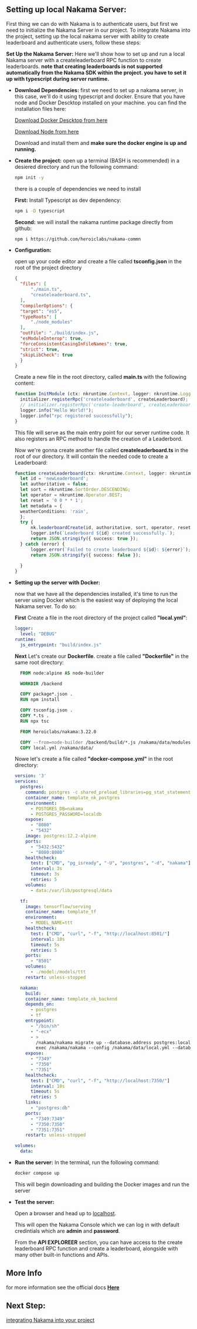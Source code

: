 ## Setting up local Nakama Server: ##
First thing we can do with Nakama is to authenticate users, but first we need to initialize the Nakama Server in our project. To integrate Nakama into the project, setting up the local nakama server with ability to create leaderboard and authenticate users, follow these steps:

**Set Up the Nakama Server:**
  Here we'll show how to set up and run a local Nakama server with a createleaderboard RPC function to create leaderboards.
  **note that creating leaderboards is not supported automatically from the Nakama SDK within the project. you have to set it up with typescript during server runtime.**

- **Download Dependencies:** 
first we need to set up a nakama server, in this case, we'll do it using typescript and docker.
Ensure that you have node and Docker Descktop installed on your machine. you can find the installation files here:

  [Download Docker Descktop from here](https://www.docker.com/products/docker-desktop/)

  [Download Node from here](https://nodejs.org/en/download)

  Download and install them and **make sure the docker engine is up and running.**

- **Create the project:**
  open up a terminal (BASH is recommended) in a desiered directory and run the following command:
  ~~~bash
  npm init -y
  ~~~
  there is a couple of dependencies we need to install

  **First:** Install Typescript as dev dependency:
  ~~~BASH
  npm i -D typescript
  ~~~
  **Second:** we will install the nakama runtime package directly from github:
  ~~~BASH
  npm i https://github.com/heroiclabs/nakama-commn
  ~~~


- **Configuration:** 

  open up your code editor and create a file called **tsconfig.json** in the root of the project directory
  ~~~json
  {
    "files": [
        "./main.ts",
        "createleaderboard.ts",
    ],
    "compilerOptions": {
    "target": "es5",
    "typeRoots": [
        "./node_modules"
    ],
    "outFile": "./build/index.js",
    "esModuleInterop": true,
    "forceConsistentCasingInFileNames": true,
    "strict": true,
    "skipLibCheck": true
    }
  }
  ~~~

  Create a new file in the root directory, called **main.ts** with the following content:
  ~~~ts
  function InitModule (ctx: nkruntime.Context, logger: nkruntime.Logger, nk: nkruntime.Nakama, initializer: nkruntime.Initializer) {
    initializer.registerRpc('createleaderboard', createLeaderboard);
    // initializer.registerRpc('create-leaderboard', createLeaderboard);
    logger.info("Hello World!");
    logger.info("rpc registered successfully");
  }
  ~~~
  This file will serve as the main entry point for our server runtime code. It also registers an RPC method to handle the creation of a Leaderbord.

  Now we're gonna create another file called **createleaderboard.ts** in the root of our directory. It will contain the needed code to create a Leaderboard:
  ~~~ts
  function createLeaderboard(ctx: nkruntime.Context, logger: nkruntime.Logger, nk: nkruntime.Nakama): string {
    let id = 'newLeaderboard';
    let authoritative = false;
    let sort = nkruntime.SortOrder.DESCENDING;
    let operator = nkruntime.Operator.BEST;
    let reset = '0 0 * * 1';
    let metadata = {
    weatherConditions: 'rain',
    };
    try {
        nk.leaderboardCreate(id, authoritative, sort, operator, reset, metadata, false); // 86400 seconds for DAILY
        logger.info(`Leaderboard ${id} created successfully.`);
        return JSON.stringify({ success: true });
    } catch (error) {
        logger.error(`Failed to create leaderboard ${id}: ${error}`);
        return JSON.stringify({ success: false });
        
    }
  }
  ~~~

- **Setting up the server with Docker:**

  now that we have all the dependencies installed, it's time to run the server using Docker which is the easiest way of deploying the local Nakama server. To do so:

  **First** Create a file in the root directory of the project called **"local.yml"**:
  ~~~yml
  logger:
    level: "DEBUG"
  runtime:
    js_entrypoint: "build/index.js"
  ~~~

  **Next** Let's create our **Dockerfile**. create a file called **"Dockerfile"** in the same root directory:
  ~~~Dockerfile
    FROM node:alpine AS node-builder

    WORKDIR /backend

    COPY package*.json .
    RUN npm install

    COPY tsconfig.json .
    COPY *.ts .
    RUN npx tsc

    FROM heroiclabs/nakama:3.22.0

    COPY --from=node-builder /backend/build/*.js /nakama/data/modules/build/
    COPY local.yml /nakama/data/
  ~~~

  Nowe let's create a file called **"docker-compose.yml"** in the root directory:
  ~~~yml
  version: '3'
  services:
    postgres:
      command: postgres -c shared_preload_libraries=pg_stat_statements -c pg_stat_statements.track=all
      container_name: template_nk_postgres
      environment:
        - POSTGRES_DB=nakama
        - POSTGRES_PASSWORD=localdb
      expose:
        - "8080"
        - "5432"
      image: postgres:12.2-alpine
      ports:
        - "5432:5432"
        - "8080:8080"
      healthcheck:
        test: ["CMD", "pg_isready", "-U", "postgres", "-d", "nakama"]
        interval: 3s
        timeout: 3s
        retries: 5
      volumes:
        - data:/var/lib/postgresql/data
  
    tf:
      image: tensorflow/serving
      container_name: template_tf
      environment:
        - MODEL_NAME=ttt
      healthcheck:
        test: ["CMD", "curl", "-f", "http://localhost:8501/"]
        interval: 10s
        timeout: 5s
        retries: 5
      ports:
        - "8501"
      volumes:
        - ./model:/models/ttt
      restart: unless-stopped
  
    nakama:
      build: .
      container_name: template_nk_backend
      depends_on:
        - postgres
        - tf
      entrypoint:
        - "/bin/sh"
        - "-ecx"
        - >
          /nakama/nakama migrate up --database.address postgres:localdb@postgres:5432/nakama?sslmode=disable &&
          exec /nakama/nakama --config /nakama/data/local.yml --database.address postgres:localdb@postgres:5432/nakama?sslmode=disable
      expose:
        - "7349"
        - "7350"
        - "7351"
      healthcheck:
        test: ["CMD", "curl", "-f", "http://localhost:7350/"]
        interval: 10s
        timeout: 5s
        retries: 5
      links:
        - "postgres:db"
      ports:
        - "7349:7349"
        - "7350:7350"
        - "7351:7351"
      restart: unless-stopped
  
  volumes:
    data:
  ~~~

- **Run the server:**
  In the terminal, run the following command:
  ~~~BASH
  docker compose up
  ~~~
  This will begin downloading and building the Docker images and run the server

- **Test the server:**

  Open a browser and head up to [localhost](http://localhost:7351/).

  This will open the Nakama Console which we can log in with default credintials which are **admin** and **password**.

  From the **API EXPLOREER** section, you can have access to the create leaderboard RPC function and create a leaderboard, alongside with many other built-in functions and APIs.

## More Info ##
  for more information see the official docs **[Here](https://heroiclabs.com/docs/nakama/server-framework/typescript-runtime/)**

## Next Step: ##
  [integrating Nakama into your project](../Integration/)
